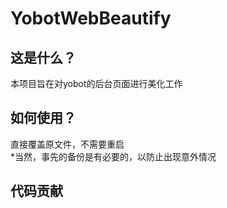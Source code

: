 ﻿# YobotWebBeautify

## 这是什么？
本项目旨在对yobot的后台页面进行美化工作

## 如何使用？
直接覆盖原文件，不需要重启</br>
*当然，事先的备份是有必要的，以防止出现意外情况

## 代码贡献
